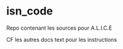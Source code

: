 # isn_code
Repo contenant les sources pour A.L.I.C.E

CF les autres docs text pour les instructions
